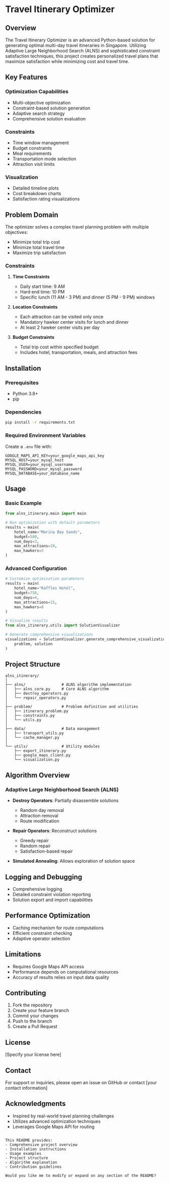 # Travel Itinerary Optimizer

## Overview

The Travel Itinerary Optimizer is an advanced Python-based solution for generating optimal multi-day travel itineraries in Singapore. Utilizing Adaptive Large Neighborhood Search (ALNS) and sophisticated constraint satisfaction techniques, this project creates personalized travel plans that maximize satisfaction while minimizing cost and travel time.

## Key Features

### Optimization Capabilities
- Multi-objective optimization
- Constraint-based solution generation
- Adaptive search strategy
- Comprehensive solution evaluation

### Constraints
- Time window management
- Budget constraints
- Meal requirements
- Transportation mode selection
- Attraction visit limits

### Visualization
- Detailed timeline plots
- Cost breakdown charts
- Satisfaction rating visualizations

## Problem Domain

The optimizer solves a complex travel planning problem with multiple objectives:
- Minimize total trip cost
- Minimize total travel time
- Maximize trip satisfaction

### Constraints
1. **Time Constraints**
   - Daily start time: 9 AM
   - Hard end time: 10 PM
   - Specific lunch (11 AM - 3 PM) and dinner (5 PM - 9 PM) windows

2. **Location Constraints**
   - Each attraction can be visited only once
   - Mandatory hawker center visits for lunch and dinner
   - At least 2 hawker center visits per day

3. **Budget Constraints**
   - Total trip cost within specified budget
   - Includes hotel, transportation, meals, and attraction fees

## Installation

### Prerequisites
- Python 3.8+
- pip

### Dependencies
```bash
pip install -r requirements.txt
```

### Required Environment Variables
Create a `.env` file with:
```
GOOGLE_MAPS_API_KEY=your_google_maps_api_key
MYSQL_HOST=your_mysql_host
MYSQL_USER=your_mysql_username
MYSQL_PASSWORD=your_mysql_password
MYSQL_DATABASE=your_database_name
```

## Usage

### Basic Example
```python
from alns_itinerary.main import main

# Run optimization with default parameters
results = main(
    hotel_name="Marina Bay Sands",
    budget=500,
    num_days=3,
    max_attractions=10,
    max_hawkers=5
)
```

### Advanced Configuration
```python
# Customize optimization parameters
results = main(
    hotel_name="Raffles Hotel",
    budget=750,
    num_days=4,
    max_attractions=15,
    max_hawkers=8
)

# Visualize results
from alns_itinerary.utils import SolutionVisualizer

# Generate comprehensive visualizations
visualizations = SolutionVisualizer.generate_comprehensive_visualization(
    problem, solution
)
```

## Project Structure
```
alns_itinerary/
│
├── alns/                # ALNS algorithm implementation
│   ├── alns_core.py     # Core ALNS algorithm
│   ├── destroy_operators.py
│   └── repair_operators.py
│
├── problem/             # Problem definition and utilities
│   ├── itinerary_problem.py
│   ├── constraints.py
│   └── utils.py
│
├── data/                # Data management
│   ├── transport_utils.py
│   └── cache_manager.py
│
└── utils/               # Utility modules
    ├── export_itinerary.py
    ├── google_maps_client.py
    └── visualization.py
```

## Algorithm Overview

### Adaptive Large Neighborhood Search (ALNS)
- **Destroy Operators**: Partially disassemble solutions
  - Random day removal
  - Attraction removal
  - Route modification

- **Repair Operators**: Reconstruct solutions
  - Greedy repair
  - Random repair
  - Satisfaction-based repair

- **Simulated Annealing**: Allows exploration of solution space

## Logging and Debugging
- Comprehensive logging
- Detailed constraint violation reporting
- Solution export and import capabilities

## Performance Optimization
- Caching mechanism for route computations
- Efficient constraint checking
- Adaptive operator selection

## Limitations
- Requires Google Maps API access
- Performance depends on computational resources
- Accuracy of results relies on input data quality

## Contributing
1. Fork the repository
2. Create your feature branch
3. Commit your changes
4. Push to the branch
5. Create a Pull Request

## License
[Specify your license here]

## Contact
For support or inquiries, please open an issue on GitHub or contact [your contact information]

## Acknowledgments
- Inspired by real-world travel planning challenges
- Utilizes advanced optimization techniques
- Leverages Google Maps API for routing
```

This README provides:
- Comprehensive project overview
- Installation instructions
- Usage examples
- Project structure
- Algorithm explanation
- Contribution guidelines

Would you like me to modify or expand on any section of the README?
